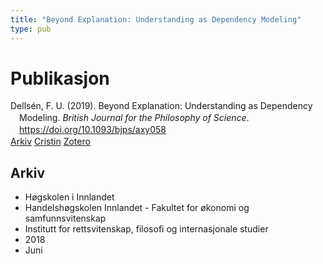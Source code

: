 ```yaml
---
title: "Beyond Explanation: Understanding as Dependency Modeling"
type: pub
---
```

<h1>Publikasjon</h1>
<article id="csl-bib-container-M3X9GLKZ" class="csl-bib-container">
  <div class="csl-bib-body" style="line-height: 1.35; padding-left: 1em; text-indent:-1em;">
  <div class="csl-entry">Dells&#xE9;n, F. U. (2019). Beyond Explanation: Understanding as Dependency Modeling. <i>British Journal for the Philosophy of Science</i>. <a href="https://doi.org/10.1093/bjps/axy058">https://doi.org/10.1093/bjps/axy058</a></div>
</div>
  <div class="csl-bib-buttons">
    <a href="#taxonomy-article-M3X9GLKZ" class="csl-bib-button">Arkiv</a>
    <a href="https://app.cristin.no/results/show.jsf?id=1593923" alt="Cristin URL" class="csl-bib-button">Cristin</a>
    <a href="http://zotero.org/groups/5022929/items/M3X9GLKZ" alt="Zotero URL" class="csl-bib-button">Zotero</a>
  </div>
  <div id="csl-bib-meta-container-M3X9GLKZ"></div>
</article>
<div id="csl-bib-meta-M3X9GLKZ" class="csl-bib-meta">
  <article id="taxonomy-article-M3X9GLKZ" class="taxonomy-article">
    <h1>Arkiv</h1>
    <ul>
      <li>Høgskolen i Innlandet</li>
      <li>Handelshøgskolen Innlandet - Fakultet for økonomi og samfunnsvitenskap</li>
      <li>Institutt for rettsvitenskap, filosofi og internasjonale studier</li>
      <li>2018</li>
      <li>Juni</li>
    </ul>
  </article>
</div>
